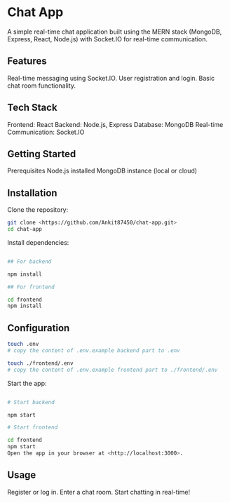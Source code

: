 # Chat App

A simple real-time chat application built using the MERN stack (MongoDB, Express, React, Node.js) with Socket.IO for real-time communication.

## Features

Real-time messaging using Socket.IO.
User registration and login.
Basic chat room functionality.

## Tech Stack

Frontend: React
Backend: Node.js, Express
Database: MongoDB
Real-time Communication: Socket.IO

## Getting Started

Prerequisites
Node.js installed
MongoDB instance (local or cloud)

## Installation

Clone the repository:

```bash
git clone <https://github.com/Ankit87450/chat-app.git>  
cd chat-app  
```

Install dependencies:

```bash

## For backend  

npm install  

## For frontend  

cd frontend  
npm install  
```

## Configuration

```bash
touch .env
# copy the content of .env.example backend part to .env

touch ./frontend/.env
# copy the content of .env.example frontend part to ./frontend/.env

```

Start the app:

```bash

# Start backend  

npm start  

# Start frontend  

cd frontend
npm start  
Open the app in your browser at <http://localhost:3000>.
```

## Usage

Register or log in.
Enter a chat room.
Start chatting in real-time!
